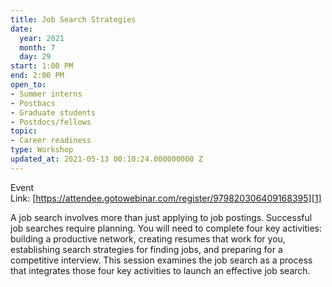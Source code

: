 ```yaml
---
title: Job Search Strategies
date:
  year: 2021
  month: 7
  day: 29
start: 1:00 PM
end: 2:00 PM
open_to:
- Summer interns
- Postbacs
- Graduate students
- Postdocs/fellows
topic:
- Career readiness
type: Workshop
updated_at: 2021-05-13 00:10:24.000000000 Z
---
```

Event
Link: [https://attendee.gotowebinar.com/register/979820306409168395][1]

A job search involves more than just applying to job postings.
Successful job searches require planning. You will need to complete four
key activities: building a productive network, creating resumes that
work for you, establishing search strategies for finding jobs, and
preparing for a competitive interview. This session examines the job
search as a process that integrates those four key activities to launch
an effective job search.



[1]: https://attendee.gotowebinar.com/register/979820306409168395
